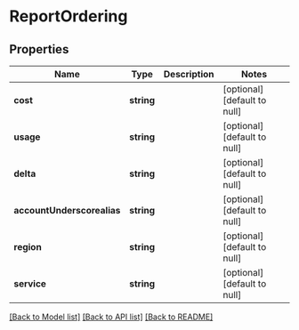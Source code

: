 # ReportOrdering

## Properties
Name | Type | Description | Notes
------------ | ------------- | ------------- | -------------
**cost** | **string** |  | [optional] [default to null]
**usage** | **string** |  | [optional] [default to null]
**delta** | **string** |  | [optional] [default to null]
**accountUnderscorealias** | **string** |  | [optional] [default to null]
**region** | **string** |  | [optional] [default to null]
**service** | **string** |  | [optional] [default to null]

[[Back to Model list]](../README.md#documentation-for-models) [[Back to API list]](../README.md#documentation-for-api-endpoints) [[Back to README]](../README.md)


